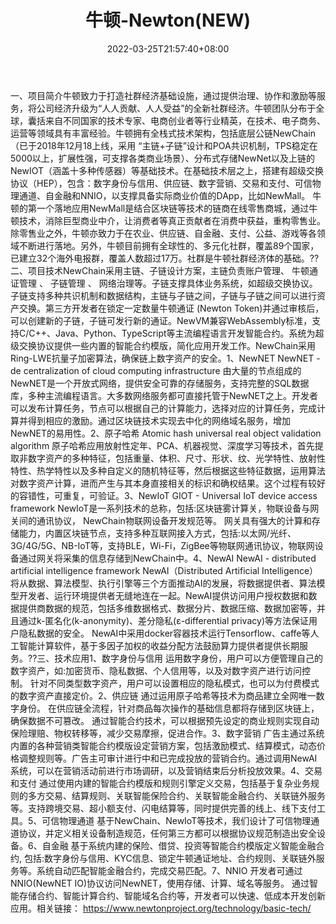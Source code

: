 ﻿---
weight: 
title: "牛顿-Newton(NEW)"
description: "牛顿致力于打造社群经济基础设施，通过提供治理、协作和激励等服务，将公司经济升级为“人人贡献、人人受益”的全新社群经济"
date: 2022-03-25T21:57:40+08:00
lastmod: 2022-03-25T16:45:40+08:00
draft: false
authors: ["Metabd"]
featuredImage: "niudun-newtonnew.webp"
link: ""
tags: ["数字代币","牛顿-Newton(NEW)"]
categories: ["navigation"]
navigation: ["数字代币"]
lightgallery: true
toc: true
pinned: false
recommend: false
recommend1: false
---
一、项目简介牛顿致力于打造社群经济基础设施，通过提供治理、协作和激励等服务，将公司经济升级为“人人贡献、人人受益”的全新社群经济。牛顿团队分布于全球，囊括来自不同国家的技术专家、电商创业者等行业精英，在技术、电子商务、运营等领域具有丰富经验。牛顿拥有全栈式技术架构，包括底层公链NewChain（已于2018年12月18上线，采用 “主链+子链”设计和POA共识机制，TPS稳定在5000以上，扩展性强，可支撑各类商业场景）、分布式存储NewNet以及上链的NewIOT（涵盖十多种传感器）等基础技术。在基础技术层之上，搭建有超级交换协议（HEP），包含：数字身份与信用、供应链、数字营销、交易和支付、可信物理通道、自金融和NNIO，以支撑具备实际商业价值的DApp，比如NewMall。
牛顿的第一个落地应用NewMall是结合区块链等技术的链商在线零售商城，通过牛顿技术，消除巨型商业中介，让消费者等真正贡献者在消费中获益，重构零售业。除零售业之外，牛顿亦致力于在农业、供应链、自金融、支付、公益、游戏等各领域不断进行落地。另外，牛顿目前拥有全球性的、多元化社群，覆盖89个国家，已建立32个海外电报群，覆盖人数超过17万。社群是牛顿社群经济体的基础。??二、项目技术NewChain采用主链、子链设计方案，主链负责账户管理、 牛顿通证管理 、 子链管理 、 网络治理等。子链支撑具体业务系统，如超级交换协议。子链支持多种共识机制和数据结构，主链与子链之间，子链与子链之间可以进行资产交换。第三方开发者在锁定一定数量牛顿通证 (Newton Token)并通过审核后，可以创建新的子链，子链可发行新的通证。NewVM兼容WebAssembly标准，支持C/C++、Java、Python、TypeScript等主流编程语言开发智能合约。系统为超级交换协议提供一些内置的智能合约模版，简化应用开发工作。NewChain采用Ring-LWE抗量子加密算法，确保链上数字资产的安全。1、NewNET
NewNET - de centralization of cloud computing infrastructure
由大量的节点组成的NewNET是一个开放式网络，提供安全可靠的存储服务，支持完整的SQL数据库，多种主流编程语言。大多数网络服务都可直接托管于NewNET之上。开发者可以发布计算任务，节点可以根据自己的计算能力，选择对应的计算任务，完成计算并得到相应的激励。通过区块链技术实现去中化的网络域名服务，增加NewNET的易用性。2、原子哈希
Atomic hash universal real object validation algorithm
原子哈希应用放射性定年、PCA、机器视觉、深度学习等技术，首先提取非数字资产的多种特征，包括重量、体积、尺寸、形状、纹、光学特性、放射性特性、热学特性以及多种自定义的随机特征等，然后根据这些特征数据，运用算法对数字资产计算，进而产生与其本身直接相关的标识和确权结果。这个过程有较好的容错性，可重复，可验证。3、NewIoT
GIOT - Universal IoT device access framework
NewIoT是一系列技术的总称，包括:区块链雾计算关，物联设备与网关间的通讯协议， NewChain物联网设备开发规范等。
网关具有强大的计算和存储能力，内置区块链节点，支持多种互联网接入方式，包括:以太网/光纤、3G/4G/5G、NB-IoT等，支持BLE，Wi-Fi，ZigBee等物联网通讯协议，物联网设备通过网关将采集的信息存储到NewChain中。4、NewAI
NewAI - distributed artificial intelligence framework
NewAI（Distributed Artificial Intelligence）将从数据、算法模型、执行引擎等三个方面推动AI的发展，将数据提供者、算法模型开发者、运行环境提供者无缝地连在一起。NewAI提供访问用户授权数据和数据提供商数据的规范，包括多维数据格式、数据分片、数据压缩、数据加密等，并且通过k-匿名化(k-anonymity)、差分隐私(ε-differential privacy)等方法保证用户隐私数据的安全。
NewAI中采用docker容器技术运行Tensorflow、caffe等人工智能计算软件，基于多因子加权的收益分配方法鼓励算力提供者提供长期服务。??三、技术应用1、数字身份与信用
运用数字身份，用户可以方便管理自己的数字资产，如:加密货币、隐私数据、个人信用等，以及对数字资产进行访问控制。
针对不同类型数字资产，用户可以设置相应的隐私模式，也可以为付费模式的数字资产直接定价。2、供应链
通过运用原子哈希等技术为商品建立全网唯一数字身份。
在供应链全流程，针对商品每次操作的基础信息都将存储到区块链上，确保数据不可篡改。
通过智能合约技术，可以根据预先设定的商业规则实现自动保险理赔、物权转移等，减少交易摩擦，促进合作。3、数字营销
广告主通过系统内置的各种营销类智能合约模版设定营销方案，包括激励模式、结算模式，动态价格调整规则等。广告主可审计进行中和已完成投放的营销合约。通过调用NewAI系统，可以在营销活动前进行市场调研，以及营销结束后分析投放效果。4、交易和支付
通过使用内建的智能合约模版和规则引擎定义交易，包括基于复杂业务规则的多方交易、结算规则、关联智能保险合约、关联智能金融合约、关联链外服务等。支持跨境交易、超小额支付、闪电结算等，同时提供完善的线上、线下支付工具。5、可信物理通道
基于NewChain、NewIoT等技术，我们设计了可信物理通道协议，并定义相关设备制造规范，任何第三方都可以根据协议规范制造出安全设备。6、自金融
基于系统内建的保险、借贷、投资等智能合约模版定义智能金融合约, 包括:数字身份与信用、KYC信息、锁定牛顿通证地址、合约规则、关联链外服务等。系统自动匹配智能金融合约，完成交易匹配。7、NNIO
开发者可通过NNIO(NewNET IO)协议访问NewNET，使用存储、计算、域名等服务。
通过智能存储合约、智能计算合约、智能域名合约等，开发者可以快速、低成本开发创新应用。相关链接：
https://www.newtonproject.org/technology/basic-tech/
